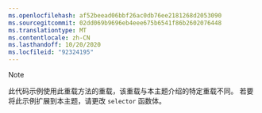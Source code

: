 ```yaml
---
ms.openlocfilehash: af52beead06bbf26ac0db76ee2181268d2053090
ms.sourcegitcommit: 02dd069b9696eb4eee675b6541f86b2602076448
ms.translationtype: MT
ms.contentlocale: zh-CN
ms.lasthandoff: 10/20/2020
ms.locfileid: "92324195"
---
```

> [!NOTE]
>  此代码示例使用此重载方法的重载，该重载与本主题介绍的特定重载不同。 若要将此示例扩展到本主题，请更改 `selector` 函数体。